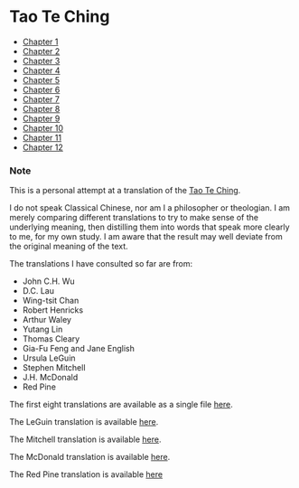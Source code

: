 # Tao Te Ching

- [Chapter 1](01.md)
- [Chapter 2](02.md)
- [Chapter 3](03.md)
- [Chapter 4](04.md)
- [Chapter 5](05.md)
- [Chapter 6](06.md)
- [Chapter 7](07.md)
- [Chapter 8](08.md)
- [Chapter 9](09.md)
- [Chapter 10](10.md)
- [Chapter 11](11.md)
- [Chapter 12](12.md)

### Note

This is a personal attempt at a translation of the [Tao Te Ching](https://en.wikipedia.org/wiki/Tao_Te_Ching).

I do not speak Classical Chinese, nor am I a philosopher or theologian.
I am merely comparing different translations
to try to make sense of the underlying meaning,
then distilling them into words that speak more clearly to me,
for my own study.
I am aware that the result may well deviate from the original meaning of the text.

The translations I have consulted so far are from:

- John C.H. Wu
- D.C. Lau
- Wing-tsit Chan
- Robert Henricks
- Arthur Waley
- Yutang Lin
- Thomas Cleary
- Gia-Fu Feng and Jane English
- Ursula LeGuin
- Stephen Mitchell
- J.H. McDonald
- Red Pine

The first eight translations are available as a single file [here](https://www.bu.edu/religion/files/pdf/Tao_Teh_Ching_Translations.pdf).

The LeGuin translation is available [here](http://www.sfhunyuan.com/images/TAO_TE_CHING_-_LE_GUIN_edition.pdf).

The Mitchell translation is available [here](https://cpb-us-w2.wpmucdn.com/u.osu.edu/dist/5/25851/files/2016/02/taoteching-Stephen-Mitchell-translation-v9deoq.pdf).

The McDonald translation is available [here](https://www.unl.edu/prodmgr/NRT/Tao%20Te%20Ching%20-%20trans.%20by%20J.H..%20McDonald.pdf).

The Red Pine translation is available [here](https://terebess.hu/english/tao/Taoteching_withCommentaries.pdf)
